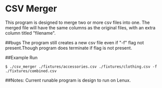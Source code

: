 # CSV Merger 

This program is designed to merge two or more csv files into one. The merged
file will have the same columns as the original files, with an extra column
titled "filename".

##bugs
The program still creates a new csv file even if "-f" flag not present.Though
program does terminate if flag is not present.

##Example Run
```
$ ./csv_merger ./fixtures/accessories.csv ./fixtures/clothing.csv -f ./fixtures/combined.csv
```
##Notes:
Current runable program is design to run on Lenux.



